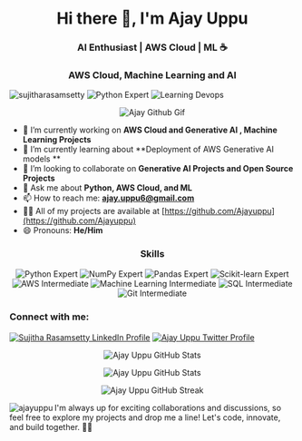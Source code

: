 

<h1 align="center">Hi there 👋, I'm Ajay Uppu</h1>
<h3 align="center">AI Enthusiast | AWS Cloud | ML ☕</h3>
<h3 align="center"> AWS Cloud, Machine Learning and AI </h3>

<p align="left">
  <img src="https://komarev.com/ghpvc/?username=sujitharasamsetty&label=Profile%20Views&color=blueviolet&style=flat-square" alt="sujitharasamsetty" />
  <img src="https://img.shields.io/badge/Python-Expert-green?style=flat-square&logo=Python&logoColor=white" alt="Python Expert" />
  <img src="https://img.shields.io/badge/Devops-Learning-blueviolet?style=flat-square&logo=Devops&logoColor=white" alt="Learning Devops" />
</p>

<p align="center" 
<div style="text-align: center;">
    <img src="https://github.com/Ajayuppu/AjayUppu/assets/55712378/9b8779b8-f9a4-4c64-99a8-8d7aee533009" alt="Ajay Github Gif"> 
</div>
</p>
  
- 🔭 I’m currently working on **AWS Cloud and Generative AI , Machine Learning Projects**
- 🌱 I’m currently learning about **Deployment of AWS Generative AI models **
- 👯 I’m looking to collaborate on **Generative AI Projects and Open Source Projects**
- 💬 Ask me about **Python, AWS Cloud, and ML**
- 📫 How to reach me: **ajay.uppu6@gmail.com**
- 👨‍💻 All of my projects are available at [https://github.com/Ajayuppu](https://github.com/Ajayuppu)
- 😄 Pronouns: **He/Him**

<h3 align="center">Skills</h3>
<p align="center">
  <img src="https://img.shields.io/badge/Python-Expert-green?style=for-the-badge&logo=Python&logoColor=white" alt="Python Expert" />
  <img src="https://img.shields.io/badge/NumPy-Expert-green?style=for-the-badge&logo=numpy&logoColor=white" alt="NumPy Expert" />
  <img src="https://img.shields.io/badge/Pandas-Expert-green?style=for-the-badge&logo=pandas&logoColor=white" alt="Pandas Expert" />
  <img src="https://img.shields.io/badge/Scikit--learn-Expert-green?style=for-the-badge&logo=scikit-learn&logoColor=white" alt="Scikit-learn Expert" />
  <img src="https://img.shields.io/badge/AWS-Intermediate-orange?style=for-the-badge&logo=amazon-aws&logoColor=white" alt="AWS Intermediate" />
  <img src="https://img.shields.io/badge/Machine%20Learning-Intermediate-orange?style=for-the-badge&logo=machine-learning&logoColor=white" alt="Machine Learning Intermediate" />
  <img src="https://img.shields.io/badge/SQL-Intermediate-orange?style=for-the-badge&logo=MySQL&logoColor=white" alt="SQL Intermediate" />
  <img src="https://img.shields.io/badge/Git-Intermediate-orange?style=for-the-badge&logo=Git&logoColor=white" alt="Git Intermediate" />
</p>

  


<h3 align="left">Connect with me:</h3>
<p align="left">
  <a href="https://linkedin.com/in/ajayuppu" target="_blank"><img align="center" src="https://img.shields.io/badge/-Ajay%20Uppu-blue?style=flat-square&logo=Linkedin&logoColor=white&link=https://www.linkedin.com/in/ajayuppu/" alt="Sujitha Rasamsetty LinkedIn Profile"/></a>
  <a href="https://twitter.com/AjayUppu1" target="_blank"><img align="center" src="https://img.shields.io/badge/-Ajay Uppu-1DA1F2?style=flat-square&logo=Twitter&logoColor=white&link=https://twitter.com/AjayUppu1" alt="Ajay Uppu Twitter Profile"/></a>
</p>

<!-- Top Languages Card -->
<p align="center">
  <img align="center" src="https://github-readme-stats.vercel.app/api/top-langs/?username=AjayUppu&hide=java&title_color=ff8c00&text_color=fff&icon_color=ff8c00&bg_color=0d1117" alt="Ajay Uppu GitHub Stats" />
</p>

<!-- GitHub Stats Card -->
<p align="center">
  <img align="center" src="https://github-readme-stats.vercel.app/api?username=Ajay Uppu&show_icons=true&line_height=27&count_private=true&title_color=ff8c00&text_color=fff&icon_color=ff8c00&bg_color=0d1117" alt="Ajay Uppu GitHub Stats" />
</p>

<!-- GitHub Streak Card -->
<p align="center">
  <img align="center" src="https://github-readme-streak-stats.herokuapp.com/?user=AjayUppu&theme=highcontrast" alt="Ajay Uppu GitHub Streak" />
</p>



<p><img align="left" src="https://github-readme-stats.vercel.app/api/top-langs?username=ajayuppu&show_icons=true&locale=en&layout=compact" alt="ajayuppu" /></p>


I'm always up for exciting collaborations and discussions, so feel free to explore my projects and drop me a line! Let's code, innovate, and build together. 🚀✨

